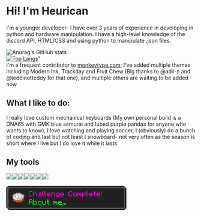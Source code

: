 # Hi! I'm Heurican
I'm a younger developer- I have over 3 years of experience in developing in python and hardware manipulation.
I have a high-level knowledge of the discord API, HTML/CSS and using python to manipulate .json files.

![Anurag's GitHub stats](https://github-readme-stats.vercel.app/api?username=heurican&show_icons=true&theme=aura_dark)
<br>
[![Top Langs](https://github-readme-stats.vercel.app/api/top-langs/?username=heurican&theme=aura_dark)](https://github.com/anuraghazra/github-readme-stats)"
<br>
I'm a frequent contributor to [monkeytype.com](https://monkeytype.com/); I've added multiple themes including Modern Ink, Trackday and Fruit Chew (Big thanks to @adii-n and @teddinotteddy for that one), and multiple others are waiting to be added now.

## What I like to do:
I really love custom mechanical keyboards (My own personal build is a DNA65 with GMK blue samurai and lubed purple pandas for anyone who wants to know), I love watching and playing soccer, I (obviously) do a bunch of coding and last but not least I snowboard- not very often as the season is short where I live but I do love it while it lasts.
## My tools

<img src="https://img.icons8.com/color/96/000000/python--v1.png"/><img src="https://img.icons8.com/color/96/000000/c-sharp-logo.png"/><img src="https://img.icons8.com/material-outlined/96/000000/github.png"/><img src="https://img.icons8.com/color/96/000000/visual-studio-code-2019.png"/><img src="https://img.icons8.com/color/96/000000/discord-logo.png"/><img src="https://img.icons8.com/ios-filled/95/000000/amd.png"/><img src="https://img.icons8.com/color/96/000000/heroku.png"/>


<img src='deeznuts.png'/>



